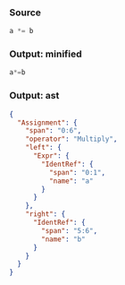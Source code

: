 ### Source
```js parse:expr
a *= b
```

### Output: minified
```js
a*=b
```

### Output: ast
```json
{
  "Assignment": {
    "span": "0:6",
    "operator": "Multiply",
    "left": {
      "Expr": {
        "IdentRef": {
          "span": "0:1",
          "name": "a"
        }
      }
    },
    "right": {
      "IdentRef": {
        "span": "5:6",
        "name": "b"
      }
    }
  }
}
```
